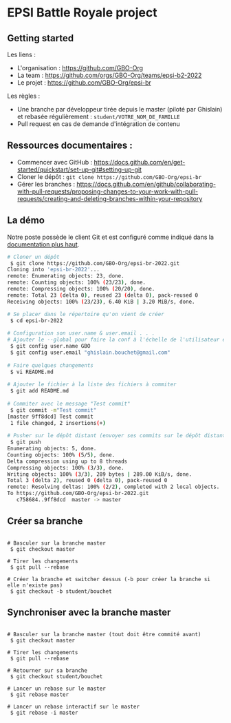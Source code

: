 # EPSI Battle Royale project

## Getting started

Les liens :
* L'organisation : https://github.com/GBO-Org
* La team : https://github.com/orgs/GBO-Org/teams/epsi-b2-2022
* Le projet : https://github.com/GBO-Org/epsi-br

Les règles :
* Une branche par développeur tirée depuis le master (piloté par Ghislain) et rebasée régulièrement : `student/VOTRE_NOM_DE_FAMILLE`
* Pull request en cas de demande d'intégration de contenu


## Ressources documentaires :
* Commencer avec GitHub : https://docs.github.com/en/get-started/quickstart/set-up-git#setting-up-git
* Cloner le dépôt : `git clone https://github.com/GBO-Org/epsi-br`
* Gérer les branches : https://docs.github.com/en/github/collaborating-with-pull-requests/proposing-changes-to-your-work-with-pull-requests/creating-and-deleting-branches-within-your-repository


## La démo
Notre poste possède le client Git et est configuré comme indiqué dans la [documentation plus haut](https://docs.github.com/en/get-started/quickstart/set-up-git#setting-up-git).

```sh
# Cloner un dépôt
 $ git clone https://github.com/GBO-Org/epsi-br-2022.git
Cloning into 'epsi-br-2022'...
remote: Enumerating objects: 23, done.
remote: Counting objects: 100% (23/23), done.
remote: Compressing objects: 100% (20/20), done.
remote: Total 23 (delta 0), reused 23 (delta 0), pack-reused 0
Receiving objects: 100% (23/23), 6.40 KiB | 3.20 MiB/s, done.

# Se placer dans le répertoire qu'on vient de créer
 $ cd epsi-br-2022
 
# Configuration son user.name & user.email . . .
# Ajouter le --global pour faire la conf à l'échelle de l'utilisateur et non du repo
 $ git config user.name GBO
 $ git config user.email "ghislain.bouchet@gmail.com"
 
# Faire quelques changements
 $ vi README.md
 
# Ajouter le fichier à la liste des fichiers à commiter
 $ git add README.md
 
# Commiter avec le message "Test commit"
 $ git commit -m"Test commit"
[master 9ff8dcd] Test commit
 1 file changed, 2 insertions(+)
 
# Pusher sur le dépôt distant (envoyer ses commits sur le dépôt distant)
 $ git push
Enumerating objects: 5, done.
Counting objects: 100% (5/5), done.
Delta compression using up to 8 threads
Compressing objects: 100% (3/3), done.
Writing objects: 100% (3/3), 289 bytes | 289.00 KiB/s, done.
Total 3 (delta 2), reused 0 (delta 0), pack-reused 0
remote: Resolving deltas: 100% (2/2), completed with 2 local objects.
To https://github.com/GBO-Org/epsi-br-2022.git
   c758684..9ff8dcd  master -> master
```

## Créer sa branche

```shell

# Basculer sur la branche master
 $ git checkout master

# Tirer les changements
 $ git pull --rebase

# Créer la branche et switcher dessus (-b pour créer la branche si elle n'existe pas)
 $ git checkout -b student/bouchet
```

## Synchroniser avec la branche master

```shell

# Basculer sur la branche master (tout doit être commité avant)
 $ git checkout master

# Tirer les changements
 $ git pull --rebase

# Retourner sur sa branche
 $ git checkout student/bouchet

# Lancer un rebase sur le master
 $ git rebase master

# Lancer un rebase interactif sur le master
 $ git rebase -i master
```
